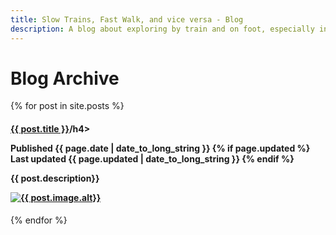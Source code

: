 ```yaml
---
title: Slow Trains, Fast Walk, and vice versa - Blog
description: A blog about exploring by train and on foot, especially in Málaga province
---
```


# Blog Archive

{% for post in site.posts %}
 
 <div class="blogentry">
 
   <h4><a href="{{ post.url }}">{{ post.title }}</a>/h4>
   <p>
   Published {{ page.date | date_to_long_string }} 
   {% if page.updated %}
     Last updated {{ page.updated | date_to_long_string }} 
   {% endif %}
   </p>
   <p>{{ post.description}}</p>
   <a href="{{ post.url }}"> <img src= "{{ post.image.path}}" alt="{{ post.image.alt}}"/></a>

 </div>

{% endfor %}


